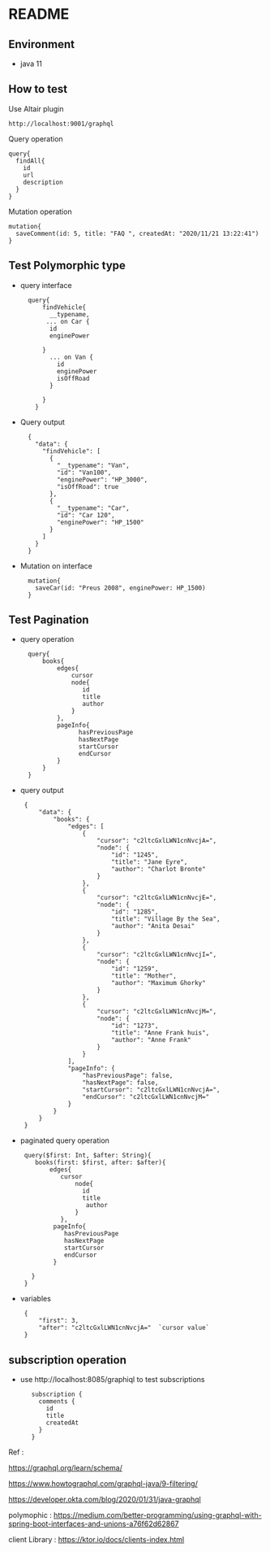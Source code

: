 # README


## Environment

* java 11



## How to test 

Use Altair plugin

    http://localhost:9001/graphql
    
    
Query operation

    query{
      findAll{
        id
        url
        description
      }
    }
    
        
Mutation operation 


    mutation{
      saveComment(id: 5, title: "FAQ ", createdAt: "2020/11/21 13:22:41")
    }


## Test Polymorphic type 

* query interface

        query{
            findVehicle{
              __typename,
             ... on Car {
              id 
              enginePower
        			
            }
              ... on Van {
                id
                enginePower
                isOffRoad
              }
              
            }
          }
          
* Query output          

        {
          "data": {
            "findVehicle": [
              {
                "__typename": "Van",
                "id": "Van100",
                "enginePower": "HP_3000",
                "isOffRoad": true
              },
              {
                "__typename": "Car",
                "id": "Car 120",
                "enginePower": "HP_1500"
              }
            ]
          }
        }
    
* Mutation on interface    
    
        mutation{
          saveCar(id: "Preus 2008", enginePower: HP_1500)
        }

## Test Pagination

* query operation

        query{
            books{
                edges{
                    cursor
                    node{
                       id
                       title
                       author
                    }
                },
                pageInfo{
                      hasPreviousPage
                      hasNextPage
                      startCursor
                      endCursor
                }
            }
        }


* query output

       {
           "data": {
               "books": {
                   "edges": [
                       {
                           "cursor": "c2ltcGxlLWN1cnNvcjA=",
                           "node": {
                               "id": "1245",
                               "title": "Jane Eyre",
                               "author": "Charlot Bronte"
                           }
                       },
                       {
                           "cursor": "c2ltcGxlLWN1cnNvcjE=",
                           "node": {
                               "id": "1285",
                               "title": "Village By the Sea",
                               "author": "Anita Desai"
                           }
                       },
                       {
                           "cursor": "c2ltcGxlLWN1cnNvcjI=",
                           "node": {
                               "id": "1259",
                               "title": "Mother",
                               "author": "Maximum Ghorky"
                           }
                       },
                       {
                           "cursor": "c2ltcGxlLWN1cnNvcjM=",
                           "node": {
                               "id": "1273",
                               "title": "Anne Frank huis",
                               "author": "Anne Frank"
                           }
                       }
                   ],
                   "pageInfo": {
                       "hasPreviousPage": false,
                       "hasNextPage": false,
                       "startCursor": "c2ltcGxlLWN1cnNvcjA=",
                       "endCursor": "c2ltcGxlLWN1cnNvcjM="
                   }
               }
           }
       }

* paginated query operation

       query($first: Int, $after: String){
          books(first: $first, after: $after){
              edges{
                 cursor
                     node{
                       id
                       title
                        author
                     }
                 },
               pageInfo{
                  hasPreviousPage
                  hasNextPage
                  startCursor
                  endCursor
               }

         }
       }

* variables

       {
           "first": 3,
           "after": "c2ltcGxlLWN1cnNvcjA="  `cursor value`
       }

## subscription operation

*  use http://localhost:8085/graphiql to test subscriptions

          subscription {
            comments {
              id
              title
              createdAt
            }
          }

Ref : 
    
https://graphql.org/learn/schema/

https://www.howtographql.com/graphql-java/9-filtering/
    
https://developer.okta.com/blog/2020/01/31/java-graphql

polymophic : https://medium.com/better-programming/using-graphql-with-spring-boot-interfaces-and-unions-a76f62d62867

client Library : https://ktor.io/docs/clients-index.html
